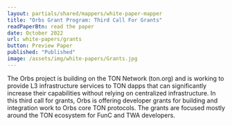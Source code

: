 ```yaml
---
layout: partials/shared/mappers/white-paper-mapper
title: "Orbs Grant Program: Third Call For Grants"
readPaperBtn: read the paper
date: October 2022
url: white-papers/grants
button: Preview Paper
published: "Published"
image: /assets/img/white-papers/Grants.jpg
---
```


The Orbs project is building on the TON Network (ton.org) and is working to provide L3 infrastructure services to TON dapps that can significantly increase their capabilities without relying on centralized infrastructure. In this third call for grants, Orbs is offering developer grants for building and integration work to Orbs core TON protocols. The grants are focused mostly around the TON ecosystem for FunC and TWA developers.